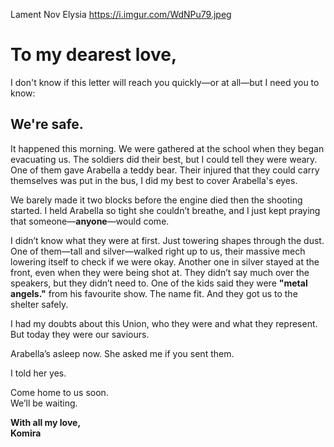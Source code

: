 Lament
Nov Elysia
https://i.imgur.com/WdNPu79.jpeg

# **To my dearest love,**

I don't know if this letter will reach you quickly—or at all—but I need you to know:

## **We're safe.**

It happened this morning. We were gathered at the school when they began evacuating us. The soldiers did their best, but I could tell they were weary. One of them gave Arabella a teddy bear. Their injured that they could carry themselves was put in the bus, I did my best to cover Arabella's eyes.
 
We barely made it two blocks before the engine died then the shooting started. I held Arabella so tight she couldn’t breathe, and I just kept praying that someone—**anyone**—would come.

I didn’t know what they were at first. Just towering shapes through the dust. One of them—tall and silver—walked right up to us, their massive mech lowering itself to check if we were okay. Another one in silver stayed at the front, even when they were being shot at. They didn’t say much over the speakers, but they didn’t need to. One of the kids said they were **"metal angels."** from his favourite show. The name fit. And they got us to the shelter safely.

I had my doubts about this Union, who they were and what they represent. But today they were our saviours.

Arabella’s asleep now. She asked me if you sent them.  

I told her yes.

Come home to us soon.  
We’ll be waiting.

**With all my love,**  
**Komira**

